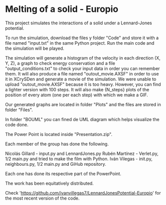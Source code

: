 # Melting of a solid - Europio

This project simulates the interactions of a solid under a Lennard-Jones potential.

To run the simulation, download the files y folder "Code" and store it with a file named "input.txt" in the same Python project. Run the main code and the simulation will be played.

The simulation will generate a histogram of the velocity in each direction (X, Y, Z), a graph to check energy conservation and a file "output_conditions.txt" to check your input data in order you can remember them. It will also produce a file named "outout_movie.AXSF" in order to use it in XCrySDen and generate a movie of the simulation. We were unable to upload "outout_movie.AXSF" because it is too heavy. However, you can find a lighter version with 100 steps. It will also make {N_steps} plots of the position of every atom (one per each step) with which we make a GIF.

Our generated graphs are located in folder "Plots" and the files are stored in folder "Files".

In folder "BOUML" you can fined de UML diagram which helps visualize the code done.

The Power Point is located inside "Presentation.zip".

Each member of the group has done the following.

Nicolás Gillard - input.py and LennardJones.py
Rubén Martínez - Verlet.py, 1/2 main.py and tried to make the film with Python.
Iván Vilegas - init.py, neighbours.py, 1/2 main.py and GiHub repository.

Each one has done its respective part of the PowerPoint.

The work has been equitatively distributed.


Check 'https://github.com/ivanvillegas7/LennardJonesPotential-Europio' for the most recent version of the code.
